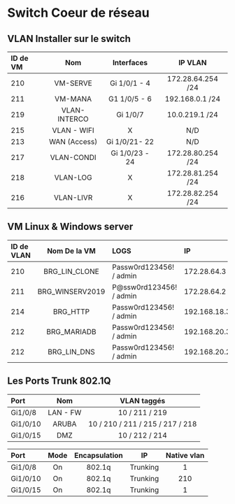 # Switch Coeur de réseau 


## VLAN Installer sur le switch 

| ID de VM         | Nom             | Interfaces  | IP VLAN   |
| :--------------- |:---------------:| :----------:| :--------:|
| 210              |   VM-SERVE      |  Gi 1/0/1 - 4 | 172.28.64.254 /24 |
| 211              |   VM-MANA       |  G1 1/0/5 - 6 | 192.168.0.1 /24 |
| 219              |   VLAN-INTERCO  |  Gi 1/0/7     | 10.0.219.1 /24 |
| 215              |   VLAN - WIFI   |  X             | N/D |
| 213              |   WAN (Access)  |  Gi 1/0/21- 22 | N/D |
| 217              |   VLAN-CONDI    |  Gi 1/0/23 - 24 | 172.28.80.254 /24 |
| 218              |   VLAN-LOG      |  X              | 172.28.81.254 /24 |
| 216              |   VLAN-LIVR     |  X              | 172.28.82.254 /24 |



## VM Linux & Windows server

| ID de VLAN       | Nom De la VM     | LOGS                      | IP          |
| :--------------- |:---------------: | :------------------------ | :------------
| 210              |   BRG_LIN_CLONE  |  Passw0rd123456! / admin  | 172.28.64.3 |
| 211              |   BRG_WINSERV2019|  P@ssw0rd123456! / admin  | 172.28.64.2 |
| 214              |   BRG_HTTP       |  Passw0rd123456! / admin  | 192.168.18.3|
| 212              |   BRG_MARIADB    |  Passw0rd123456! / admin  | 192.168.20.3|
| 212              |   BRG_LIN_DNS    |  Passw0rd123456! / admin  | 192.168.20.2|


## Les Ports Trunk 802.1Q

| Port             | Nom             | VLAN taggés                      |
| :--------------- |:---------------:| :-----------------------------:  |
|    Gi1/0/8       | LAN - FW        | 10 / 211 / 219                   |
|    Gi1/0/10      | ARUBA           | 10 / 210 / 211 / 215 / 217 / 218 |
|    Gi1/0/15      | DMZ             | 10 / 212 / 214                   |

| Port             | Mode            | Encapsulation             | IP          | Native vlan |
| :--------------- | :--------------:|:-------------------------:|:-----------:|:-----------:|
| Gi1/0/8          | On              | 802.1q                    | Trunking    | 1           |
| Gi1/0/10         | On              | 802.1q                    | Trunking    | 210         |
| Gi1/0/15         | On              | 802.1q                    | Trunking    | 1           |

 


